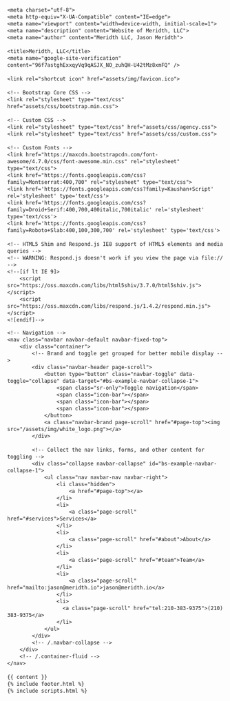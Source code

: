 <!DOCTYPE html>
<html lang="en">

<head>

    <meta charset="utf-8">
    <meta http-equiv="X-UA-Compatible" content="IE=edge">
    <meta name="viewport" content="width=device-width, initial-scale=1">
    <meta name="description" content="Website of Meridth, LLC">
    <meta name="author" content="Meridth LLC, Jason Meridth">

    <title>Meridth, LLC</title>
    <meta name="google-site-verification" content="96f7astghExxqyVq9qASJX_NO_zuhQH-U42tMz8xmFQ" />

    <link rel="shortcut icon" href="assets/img/favicon.ico">

    <!-- Bootstrap Core CSS -->
    <link rel="stylesheet" type="text/css" href="assets/css/bootstrap.min.css">

    <!-- Custom CSS -->
    <link rel="stylesheet" type="text/css" href="assets/css/agency.css">
    <link rel="stylesheet" type="text/css" href="assets/css/custom.css">

    <!-- Custom Fonts -->
    <link href="https://maxcdn.bootstrapcdn.com/font-awesome/4.7.0/css/font-awesome.min.css" rel="stylesheet" type="text/css">
    <link href="https://fonts.googleapis.com/css?family=Montserrat:400,700" rel="stylesheet" type="text/css">
    <link href='https://fonts.googleapis.com/css?family=Kaushan+Script' rel='stylesheet' type='text/css'>
    <link href='https://fonts.googleapis.com/css?family=Droid+Serif:400,700,400italic,700italic' rel='stylesheet' type='text/css'>
    <link href='https://fonts.googleapis.com/css?family=Roboto+Slab:400,100,300,700' rel='stylesheet' type='text/css'>

    <!-- HTML5 Shim and Respond.js IE8 support of HTML5 elements and media queries -->
    <!-- WARNING: Respond.js doesn't work if you view the page via file:// -->
    <!--[if lt IE 9]>
        <script src="https://oss.maxcdn.com/libs/html5shiv/3.7.0/html5shiv.js"></script>
        <script src="https://oss.maxcdn.com/libs/respond.js/1.4.2/respond.min.js"></script>
    <![endif]-->

</head>

<body id="page-top" class="index">

    <!-- Navigation -->
    <nav class="navbar navbar-default navbar-fixed-top">
        <div class="container">
            <!-- Brand and toggle get grouped for better mobile display -->
            <div class="navbar-header page-scroll">
                <button type="button" class="navbar-toggle" data-toggle="collapse" data-target="#bs-example-navbar-collapse-1">
                    <span class="sr-only">Toggle navigation</span>
                    <span class="icon-bar"></span>
                    <span class="icon-bar"></span>
                    <span class="icon-bar"></span>
                </button>
                <a class="navbar-brand page-scroll" href="#page-top"><img src="/assets/img/white_logo.png"></a>
            </div>

            <!-- Collect the nav links, forms, and other content for toggling -->
            <div class="collapse navbar-collapse" id="bs-example-navbar-collapse-1">
                <ul class="nav navbar-nav navbar-right">
                    <li class="hidden">
                        <a href="#page-top"></a>
                    </li>
                    <li>
                        <a class="page-scroll" href="#services">Services</a>
                    </li>
                    <li>
                        <a class="page-scroll" href="#about">About</a>
                    </li>
                    <li>
                        <a class="page-scroll" href="#team">Team</a>
                    </li>
                    <li>
                        <a class="page-scroll" href="mailto:jason@meridth.io">jason@meridth.io</a>
                    </li>
                    <li>
                      <a class="page-scroll" href="tel:210-383-9375">(210) 383-9375</a>
                    </li>
                </ul>
            </div>
            <!-- /.navbar-collapse -->
        </div>
        <!-- /.container-fluid -->
    </nav>

    {{ content }}
    {% include footer.html %}
    {% include scripts.html %}
</body>

</html>
